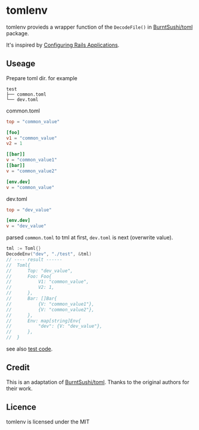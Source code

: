 # tomlenv

tomlenv provieds a wrapper function of the `DecodeFile()` in [BurntSushi/toml](http://github.com/BurntSushi/toml) package.

It's inspired by [Configuring Rails Applications](http://guides.rubyonrails.org/configuring.html).

## Useage

Prepare toml dir. for example

```
test
├── common.toml
└── dev.toml
```

common.toml

```toml
top = "common_value"

[foo]
v1 = "common_value"
v2 = 1

[[bar]]
v = "common_value1"
[[bar]]
v = "common_value2"

[env.dev]
v = "common_value"
```

dev.toml

```toml
top = "dev_value"

[env.dev]
v = "dev_value"
```

parsed `common.toml` to tml at first, `dev.toml` is next (overwrite value).

```go
tml := Toml{}
DecodeEnv("dev", "./test", &tml)
// ---- result ------
//	Toml{
//		Top: "dev_value",
//		Foo: Foo{
//			V1: "common_value",
//			V2: 1,
//		},
//		Bar: []Bar{
//			{V: "common_value1"},
//			{V: "common_value2"},
//		},
//		Env: map[string]Env{
//			"dev": {V: "dev_value"},
//		},
//	}
```

see also [test code](tomlenv_test.go).

## Credit

This is an adaptation of [BurntSushi/toml](http://github.com/BurntSushi/toml). Thanks to the original authors for their work.

## Licence

tomlenv is licensed under the MIT
